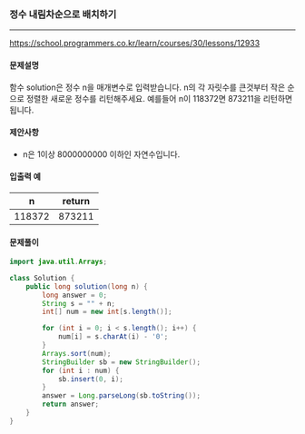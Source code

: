 ### 정수 내림차순으로 배치하기

---

https://school.programmers.co.kr/learn/courses/30/lessons/12933

#### 문제설명

함수 solution은 정수 n을 매개변수로 입력받습니다. n의 각 자릿수를 큰것부터 작은 순으로 정렬한 새로운 정수를 리턴해주세요. 예를들어 n이 118372면 873211을 리턴하면 됩니다.

#### 제안사항

- n은 1이상 8000000000 이하인 자연수입니다.

#### 입출력 예

| n               | return      |
|-----------------|-------------|
| 118372          | 873211      |

#### 문제풀이

```java
import java.util.Arrays;

class Solution {
    public long solution(long n) {
        long answer = 0;
        String s = "" + n;
        int[] num = new int[s.length()];

        for (int i = 0; i < s.length(); i++) {
            num[i] = s.charAt(i) - '0';
        }
        Arrays.sort(num);
        StringBuilder sb = new StringBuilder();
        for (int i : num) {
            sb.insert(0, i);
        }
        answer = Long.parseLong(sb.toString());
        return answer;
    }
}
```
